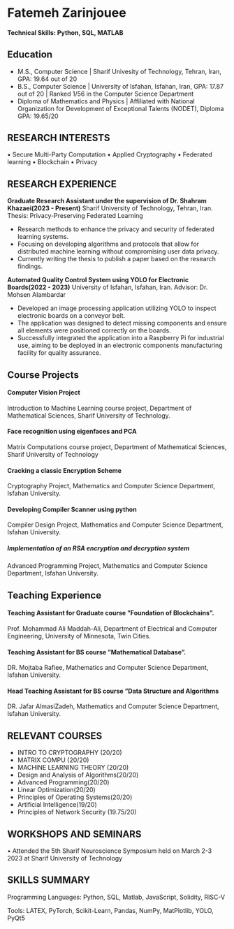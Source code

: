 # Fatemeh Zarinjouee

#### Technical Skills: Python, SQL, MATLAB

## Education		
- M.S.,  Computer Science 	| Sharif Univesity of Technology, Tehran, Iran, GPA: 19.64 out of 20	 
- B.S.,  Computer Science | University of Isfahan, Isfahan, Iran, GPA: 17.87 out of 20 | Ranked 1/56 in the Computer Science Department
- Diploma of Mathematics and Physics | Affiliated with National Organization for Development of Exceptional Talents (NODET), Diploma GPA: 19.65/20

## RESEARCH INTERESTS
• Secure Multi-Party Computation
• Applied Cryptography
• Federated learning
• Blockchain
• Privacy

## RESEARCH EXPERIENCE
**Graduate Research Assistant under the supervision of Dr. Shahram Khazaei(2023 - Present)**
Sharif University of Technology, Tehran, Iran.
Thesis: Privacy-Preserving Federated Learning
-  Research methods to enhance the privacy and security of federated learning systems.
-  Focusing on developing algorithms and protocols that allow for distributed machine learning without compromising user data privacy.
-  Currently writing the thesis to publish a paper based on the research findings.

**Automated Quality Control System using YOLO for Electronic Boards(2022 - 2023)**
University of Isfahan, Isfahan, Iran.
Advisor: Dr. Mohsen Alambardar
- Developed an image processing application utilizing YOLO to inspect electronic boards on a conveyor belt.
- The application was designed to detect missing components and ensure all elements were positioned correctly on the boards.
- Successfully integrated the application into a Raspberry Pi for industrial use, aiming to be deployed in an electronic components manufacturing facility for quality assurance.


## Course Projects
#### Computer Vision Project
Introduction to Machine Learning course project, Department of Mathematical Sciences, Sharif University of Technology.

#### Face recognition using eigenfaces and PCA 
Matrix Computations course project, Department of Mathematical Sciences, Sharif University of Technology

#### Cracking a classic Encryption Scheme
Cryptography Project, Mathematics and Computer Science Department, Isfahan University.

#### Developing Compiler Scanner using python
Compiler Design Project, Mathematics and Computer Science Department, Isfahan University.

##### Implementation of an RSA encryption and decryption system
Advanced Programming Project, Mathematics and Computer Science Department, Isfahan University.


## Teaching Experience
#### Teaching Assistant for Graduate course ”Foundation of Blockchains”.
Prof. Mohammad Ali Maddah-Ali, Department of Electrical and Computer Engineering, University of Minnesota,
Twin Cities.
#### Teaching Assistant for BS course ”Mathematical Database”. 
DR. Mojtaba Rafiee, Mathematics and Computer Science Department, Isfahan University.
####  Head Teaching Assistant for BS course ”Data Structure and Algorithms
DR. Jafar AlmasiZadeh, Mathematics and Computer Science Department, Isfahan University.

## RELEVANT COURSES
- INTRO TO CRYPTOGRAPHY (20/20)
-  MATRIX COMPU (20/20)
- MACHINE LEARNING THEORY (20/20)
- Design and Analysis of Algorithms(20/20)
- Advanced Programming(20/20)
- Linear Optimization(20/20)
- Principles of Operating Systems(20/20)
- Artificial Intelligence(19/20)
- Principles of Network Security (19.75/20)

## WORKSHOPS AND SEMINARS
• Attended the 5th Sharif Neuroscience Symposium held on March 2-3 2023 at Sharif University of Technology

## SKILLS SUMMARY
Programming Languages: Python, SQL, Matlab, JavaScript, Solidity, RISC-V

Tools: LATEX, PyTorch, Scikit-Learn, Pandas, NumPy, MatPlotlib, YOLO, PyQt5
